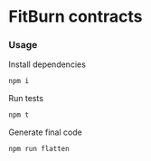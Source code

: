 # FitBurn contracts

### Usage

Install dependencies
```sh
npm i
```
Run tests
```sh
npm t
```
Generate final code
```sh
npm run flatten
```
